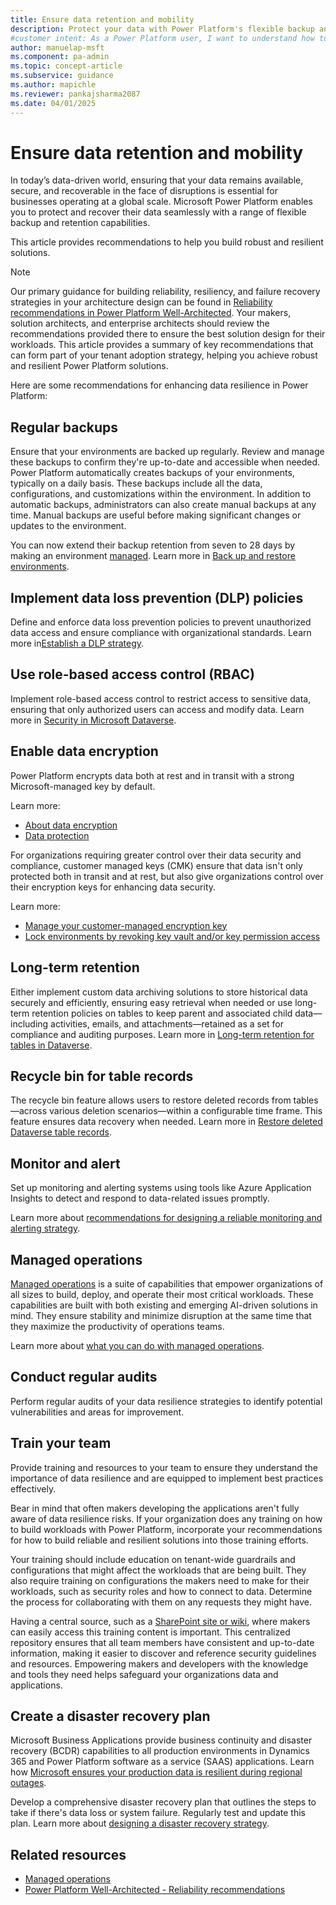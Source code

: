 ```yaml
---
title: Ensure data retention and mobility
description: Protect your data with Power Platform's flexible backup and retention capabilities. Learn how to ensure resilience and recoverability for your business-critical data.
#customer intent: As a Power Platform user, I want to understand how to enhance data resilience so that I can protect and recover business-critical data effectively.
author: manuelap-msft
ms.component: pa-admin
ms.topic: concept-article
ms.subservice: guidance
ms.author: mapichle
ms.reviewer: pankajsharma2087
ms.date: 04/01/2025
---
```


# Ensure data retention and mobility

In today’s data-driven world, ensuring that your data remains available, secure, and recoverable in the face of disruptions is essential for businesses operating at a global scale. Microsoft Power Platform enables you to protect and recover their data seamlessly with a range of flexible backup and retention capabilities.

This article provides recommendations to help you build robust and resilient solutions.

> [!NOTE]
> Our primary guidance for building reliability, resiliency, and failure recovery strategies in your architecture design can be found in [Reliability recommendations in Power Platform Well-Architected](/power-platform/well-architected/reliability/checklist). Your makers, solution architects, and enterprise architects should review the recommendations provided there to ensure the best solution design for their workloads. This article provides a summary of key recommendations that can form part of your tenant adoption strategy, helping you achieve robust and resilient Power Platform solutions.

Here are some recommendations for enhancing data resilience in Power Platform:

## Regular backups

Ensure that your environments are backed up regularly. Review and manage these backups to confirm they're up-to-date and accessible when needed. Power Platform automatically creates backups of your environments, typically on a daily basis. These backups include all the data, configurations, and customizations within the environment. In addition to automatic backups, administrators can also create manual backups at any time. Manual backups are useful before making significant changes or updates to the environment.

You can now extend their backup retention from seven to 28 days by making an environment [managed](/power-platform/admin/managed-environment-overview). Learn more in [Back up and restore environments](/power-platform/admin/backup-restore-environments).

## Implement data loss prevention (DLP) policies

Define and enforce data loss prevention policies to prevent unauthorized data access and ensure compliance with organizational standards. Learn more in[Establish a DLP strategy](dlp-strategy.md).

## Use role-based access control (RBAC)

Implement role-based access control to restrict access to sensitive data, ensuring that only authorized users can access and modify data. Learn more in [Security in Microsoft Dataverse](/power-platform/admin/wp-security).

## Enable data encryption

Power Platform encrypts data both at rest and in transit with a strong Microsoft-managed key by default.

Learn more:

- [About data encryption](/power-platform/admin/about-encryption)
- [Data protection](/power-platform/admin/wp-compliance-data-privacy#data-protection)

For organizations requiring greater control over their data security and compliance, customer managed keys (CMK) ensure that data isn't only protected both in transit and at rest, but also give organizations control over their encryption keys for enhancing data security.

Learn more:

- [Manage your customer-managed encryption key](/power-platform/admin/customer-managed-key)
- [Lock environments by revoking key vault and/or key permission access](/power-platform/admin/cmk-lock-unlock)

## Long-term retention


Either implement custom data archiving solutions to store historical data securely and efficiently, ensuring easy retrieval when needed or use long-term retention policies on tables to keep parent and associated child data—including activities, emails, and attachments—retained as a set for compliance and auditing purposes. Learn more in [Long-term retention for tables in Dataverse](/power-apps/maker/data-platform/data-retention-set#enable-a-table-for-long-term-retention).

## Recycle bin for table records

The recycle bin feature allows users to restore deleted records from tables—across various deletion scenarios—within a configurable time frame. This feature ensures data recovery when needed. Learn more in [Restore deleted Dataverse table records](/power-platform/admin/restore-deleted-table-records).

## Monitor and alert

Set up monitoring and alerting systems using tools like Azure Application Insights to detect and respond to data-related issues promptly.

Learn more about [recommendations for designing a reliable monitoring and alerting strategy](/power-platform/well-architected/reliability/monitoring-alerting-strategy).

## Managed operations

[Managed operations](/power-platform/admin/operations/overview) is a suite of capabilities that empower organizations of all sizes to build, deploy, and operate their most critical workloads. These capabilities are built with both existing and emerging AI-driven solutions in mind. They ensure stability and minimize disruption at the same time that they maximize the productivity of operations teams.

Learn more about [what you can do with managed operations](/power-platform/admin/operations/overview).

## Conduct regular audits

Perform regular audits of your data resilience strategies to identify potential vulnerabilities and areas for improvement.

## Train your team

Provide training and resources to your team to ensure they understand the importance of data resilience and are equipped to implement best practices effectively.

Bear in mind that often makers developing the applications aren't fully aware of data resilience risks. If your organization does any training on how to build workloads with Power Platform, incorporate your recommendations for how to build reliable and resilient solutions into those training efforts.

Your training should include education on tenant-wide guardrails and configurations that might affect the workloads that are being built. They also require training on configurations the makers need to make for their workloads, such as security roles and how to connect to data. Determine the process for collaborating with them on any requests they might have.

Having a central source, such as a [SharePoint site or wiki](wiki-community.md), where makers can easily access this training content is important. This centralized repository ensures that all team members have consistent and up-to-date information, making it easier to discover and reference security guidelines and resources. Empowering makers and developers with the knowledge and tools they need helps safeguard your organizations data and applications.

## Create a disaster recovery plan

Microsoft Business Applications provide business continuity and disaster recovery (BCDR) capabilities to all production environments in Dynamics 365 and Power Platform software as a service (SAAS) applications. Learn how [Microsoft ensures your production data is resilient during regional outages](/power-platform/admin/business-continuity-disaster-recovery).

Develop a comprehensive disaster recovery plan that outlines the steps to take if there's data loss or system failure. Regularly test and update this plan. Learn more about [designing a disaster recovery strategy](/power-platform/well-architected/reliability/disaster-recovery).

## Related resources

- [Managed operations](/power-platform/admin/operations/overview)
- [Power Platform Well-Architected - Reliability recommendations](/power-platform/well-architected/reliability/checklist)

